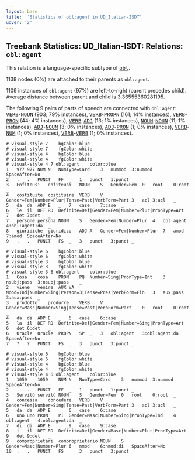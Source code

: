 ```yaml
---
layout: base
title:  'Statistics of obl:agent in UD_Italian-ISDT'
udver: '2'
---
```


## Treebank Statistics: UD_Italian-ISDT: Relations: `obl:agent`

This relation is a language-specific subtype of <tt><a href="it_isdt-dep-obl.html">obl</a></tt>.

1138 nodes (0%) are attached to their parents as `obl:agent`.

1109 instances of `obl:agent` (97%) are left-to-right (parent precedes child).
Average distance between parent and child is 3.36555360281195.

The following 9 pairs of parts of speech are connected with `obl:agent`: <tt><a href="it_isdt-pos-VERB.html">VERB</a></tt>-<tt><a href="it_isdt-pos-NOUN.html">NOUN</a></tt> (903; 79% instances), <tt><a href="it_isdt-pos-VERB.html">VERB</a></tt>-<tt><a href="it_isdt-pos-PROPN.html">PROPN</a></tt> (161; 14% instances), <tt><a href="it_isdt-pos-VERB.html">VERB</a></tt>-<tt><a href="it_isdt-pos-PRON.html">PRON</a></tt> (44; 4% instances), <tt><a href="it_isdt-pos-VERB.html">VERB</a></tt>-<tt><a href="it_isdt-pos-ADJ.html">ADJ</a></tt> (13; 1% instances), <tt><a href="it_isdt-pos-NOUN.html">NOUN</a></tt>-<tt><a href="it_isdt-pos-NOUN.html">NOUN</a></tt> (11; 1% instances), <tt><a href="it_isdt-pos-ADJ.html">ADJ</a></tt>-<tt><a href="it_isdt-pos-NOUN.html">NOUN</a></tt> (3; 0% instances), <tt><a href="it_isdt-pos-ADJ.html">ADJ</a></tt>-<tt><a href="it_isdt-pos-PRON.html">PRON</a></tt> (1; 0% instances), <tt><a href="it_isdt-pos-VERB.html">VERB</a></tt>-<tt><a href="it_isdt-pos-NUM.html">NUM</a></tt> (1; 0% instances), <tt><a href="it_isdt-pos-VERB.html">VERB</a></tt>-<tt><a href="it_isdt-pos-VERB.html">VERB</a></tt> (1; 0% instances).


~~~ conllu
# visual-style 7	bgColor:blue
# visual-style 7	fgColor:white
# visual-style 4	bgColor:blue
# visual-style 4	fgColor:white
# visual-style 4 7 obl:agent	color:blue
1	977	977	NUM	N	NumType=Card	3	nummod	3:nummod	SpaceAfter=No
2	.	.	PUNCT	FF	_	1	punct	1:punct	_
3	Enfiteusi	enfiteusi	NOUN	S	Gender=Fem	0	root	0:root	_
4	costituite	costituire	VERB	V	Gender=Fem|Number=Plur|Tense=Past|VerbForm=Part	3	acl	3:acl	_
5	da	da	ADP	E	_	7	case	7:case	_
6	le	il	DET	RD	Definite=Def|Gender=Fem|Number=Plur|PronType=Art	7	det	7:det	_
7	persone	persona	NOUN	S	Gender=Fem|Number=Plur	4	obl:agent	4:obl:agent:da	_
8	giuridiche	giuridico	ADJ	A	Gender=Fem|Number=Plur	7	amod	7:amod	SpaceAfter=No
9	.	.	PUNCT	FS	_	3	punct	3:punct	_

~~~


~~~ conllu
# visual-style 6	bgColor:blue
# visual-style 6	fgColor:white
# visual-style 3	bgColor:blue
# visual-style 3	fgColor:white
# visual-style 3 6 obl:agent	color:blue
1	Cosa	cosa	PRON	PQ	Number=Sing|PronType=Int	3	nsubj:pass	3:nsubj:pass	_
2	viene	venire	AUX	VA	Mood=Ind|Number=Sing|Person=3|Tense=Pres|VerbForm=Fin	3	aux:pass	3:aux:pass	_
3	prodotto	produrre	VERB	V	Gender=Masc|Number=Sing|Tense=Past|VerbForm=Part	0	root	0:root	_
4	da	da	ADP	E	_	6	case	6:case	_
5	la	il	DET	RD	Definite=Def|Gender=Fem|Number=Sing|PronType=Art	6	det	6:det	_
6	Oracle	Oracle	PROPN	SP	_	3	obl:agent	3:obl:agent:da	SpaceAfter=No
7	?	?	PUNCT	FS	_	3	punct	3:punct	_

~~~


~~~ conllu
# visual-style 6	bgColor:blue
# visual-style 6	fgColor:white
# visual-style 4	bgColor:blue
# visual-style 4	fgColor:white
# visual-style 4 6 obl:agent	color:blue
1	1059	1059	NUM	N	NumType=Card	3	nummod	3:nummod	SpaceAfter=No
2	.	.	PUNCT	FF	_	1	punct	1:punct	_
3	Servitù	servitù	NOUN	S	Gender=Fem	0	root	0:root	_
4	concessa	concedere	VERB	V	Gender=Fem|Number=Sing|Tense=Past|VerbForm=Part	3	acl	3:acl	_
5	da	da	ADP	E	_	6	case	6:case	_
6	uno	uno	PRON	PI	Gender=Masc|Number=Sing|PronType=Ind	4	obl:agent	4:obl:agent:da	_
7	di	di	ADP	E	_	9	case	9:case	_
8	i	il	DET	RD	Definite=Def|Gender=Masc|Number=Plur|PronType=Art	9	det	9:det	_
9	comproprietari	comproprietario	NOUN	S	Gender=Masc|Number=Plur	6	nmod	6:nmod:di	SpaceAfter=No
10	.	.	PUNCT	FS	_	3	punct	3:punct	_

~~~


